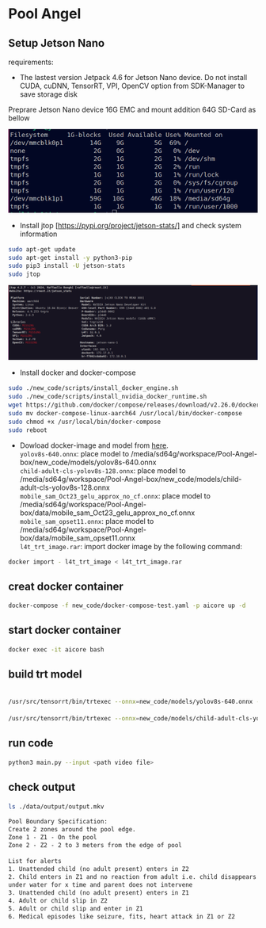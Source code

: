 # Pool Angel

## Setup Jetson Nano

requirements:

- The lastest version Jetpack 4.6 for Jetson Nano device. 
Do not install CUDA, cuDNN, TensorRT, VPI, OpenCV option from SDK-Manager to save storage disk

Preprare Jetson Nano device 16G EMC and mount addition 64G SD-Card as bellow

![D](./media/system-disk.png)

- Install jtop [https://pypi.org/project/jetson-stats/] and check system information

```bash
sudo apt-get update
sudo apt-get install -y python3-pip
sudo pip3 install -U jetson-stats
sudo jtop
```

![D](./media/jtop-jetson.png)

- Install docker and docker-compose

```bash
sudo ./new_code/scripts/install_docker_engine.sh
sudo ./new_code/scripts/install_nvidia_docker_runtime.sh
wget https://github.com/docker/compose/releases/download/v2.26.0/docker-compose-linux-aarch64
sudo mv docker-compose-linux-aarch64 /usr/local/bin/docker-compose
sudo chmod +x /usr/local/bin/docker-compose
sudo reboot
```
- Dowload docker-image and model from [here](https://drive.google.com/drive/folders/1EhTQk4puu_d49ZRkUFAqy0iO6iUMmax_?usp=sharing).</br>
`yolov8s-640.onnx`: place model to /media/sd64g/workspace/Pool-Angel-box/new_code/models/yolov8s-640.onnx</br>
`child-adult-cls-yolov8s-128.onnx`: place model to /media/sd64g/workspace/Pool-Angel-box/new_code/models/child-adult-cls-yolov8s-128.onnx</br>
`mobile_sam_Oct23_gelu_approx_no_cf.onnx`: place model to /media/sd64g/workspace/Pool-Angel-box/data/mobile_sam_Oct23_gelu_approx_no_cf.onnx</br>
`mobile_sam_opset11.onnx`: place model to /media/sd64g/workspace/Pool-Angel-box/data/mobile_sam_opset11.onnx</br>
`l4t_trt_image.rar`: import docker image by the following command:
```bash
docker import - l4t_trt_image < l4t_trt_image.rar
```
## creat docker container
```bash
docker-compose -f new_code/docker-compose-test.yaml -p aicore up -d
```
## start docker container
```bash
docker exec -it aicore bash
```
## build trt model

```bash

/usr/src/tensorrt/bin/trtexec --onnx=new_code/models/yolov8s-640.onnx --saveEngine=new_code/models/yolov8s-640.onnx.engine --buildOnly --fp16

/usr/src/tensorrt/bin/trtexec --onnx=new_code/models/child-adult-cls-yolov8s-128.onnx --saveEngine=new_code/models/child-adult-cls-yolov8s-128.onnx --buildOnly --fp16
```
## run code
```bash
python3 main.py --input <path video file>
```
## check output

```bash
ls ./data/output/output.mkv
```


```
Pool Boundary Specification:
Create 2 zones around the pool edge.
Zone 1 - Z1 - On the pool
Zone 2 - Z2 - 2 to 3 meters from the edge of pool

List for alerts
1. Unattended child (no adult present) enters in Z2
2. ⁠Child enters in Z1 and no reaction from adult i.e. child disappears under water for x time and parent does not intervene
3. ⁠Unattended child (no adult present) enters in Z1
4. Adult or child slip in Z2
5. Adult or child slip and enter in Z1
6. Medical episodes like seizure, fits, heart attack in Z1 or Z2
```